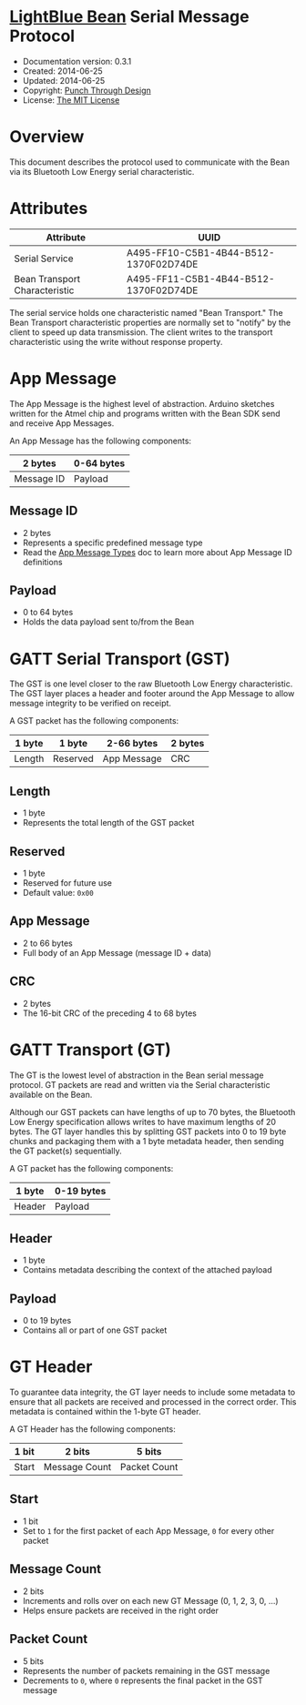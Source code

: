 # [LightBlue Bean](http://punchthrough.com/bean/) Serial Message Protocol

* Documentation version: 0.3.1
* Created: 2014-06-25
* Updated: 2014-06-25
* Copyright: [Punch Through Design](http://punchthrough.com)
* License: [The MIT License](http://opensource.org/licenses/MIT)

# Overview

This document describes the protocol used to communicate with the Bean via its Bluetooth Low Energy serial characteristic.

# Attributes

Attribute                     | UUID
------------------------------|--------------------------------------
Serial Service                | A495-FF10-C5B1-4B44-B512-1370F02D74DE
Bean Transport Characteristic | A495-FF11-C5B1-4B44-B512-1370F02D74DE

The serial service holds one characteristic named "Bean Transport."  The Bean Transport characteristic properties are normally set to "notify" by the client to speed up data transmission.  The client writes to the transport characteristic using the write without response property.  

# App Message

The App Message is the highest level of abstraction. Arduino sketches written for the Atmel chip and programs written with the Bean SDK send and receive App Messages.

An App Message has the following components:

2 bytes    | 0-64 bytes
-----------|--------
Message ID | Payload

## Message ID
* 2 bytes
* Represents a specific predefined message type
* Read the [App Message Types](app_message_types.md) doc to learn more about App Message ID definitions

## Payload
* 0 to 64 bytes
* Holds the data payload sent to/from the Bean

# GATT Serial Transport (GST)

The GST is one level closer to the raw Bluetooth Low Energy characteristic. The GST layer places a header and footer around the App Message to allow message integrity to be verified on receipt.

A GST packet has the following components:

  1 byte | 1 byte   | 2-66 bytes  | 2 bytes
---------|----------|-------------|-----
  Length | Reserved | App Message | CRC 

## Length
* 1 byte
* Represents the total length of the GST packet

## Reserved
* 1 byte
* Reserved for future use
* Default value: `0x00`

## App Message
* 2 to 66 bytes
* Full body of an App Message (message ID + data)

## CRC
* 2 bytes
* The 16-bit CRC of the preceding 4 to 68 bytes

# GATT Transport (GT)

The GT is the lowest level of abstraction in the Bean serial message protocol. GT packets are read and written via the Serial characteristic available on the Bean.

Although our GST packets can have lengths of up to 70 bytes, the Bluetooth Low Energy specification allows writes to have maximum lengths of 20 bytes. The GT layer handles this by splitting GST packets into 0 to 19 byte chunks and packaging them with a 1 byte metadata header, then sending the GT packet(s) sequentially.

A GT packet has the following components:

  1 byte | 0-19 bytes
---------|---------
  Header | Payload 

## Header
* 1 byte
* Contains metadata describing the context of the attached payload

## Payload
* 0 to 19 bytes
* Contains all or part of one GST packet

# GT Header

To guarantee data integrity, the GT layer needs to include some metadata to ensure that all packets are received and processed in the correct order. This metadata is contained within the 1-byte GT header.

A GT Header has the following components:

 1 bit | 2 bits  | 5 bits        
-------|---------|--------------
 Start | Message Count | Packet Count 

## Start
* 1 bit
* Set to `1` for the first packet of each App Message, `0` for every other packet

## Message Count
* 2 bits
* Increments and rolls over on each new GT Message (0, 1, 2, 3, 0, ...)
* Helps ensure packets are received in the right order

## Packet Count
* 5 bits
* Represents the number of packets remaining in the GST message
* Decrements to `0`, where `0` represents the final packet in the GST message
